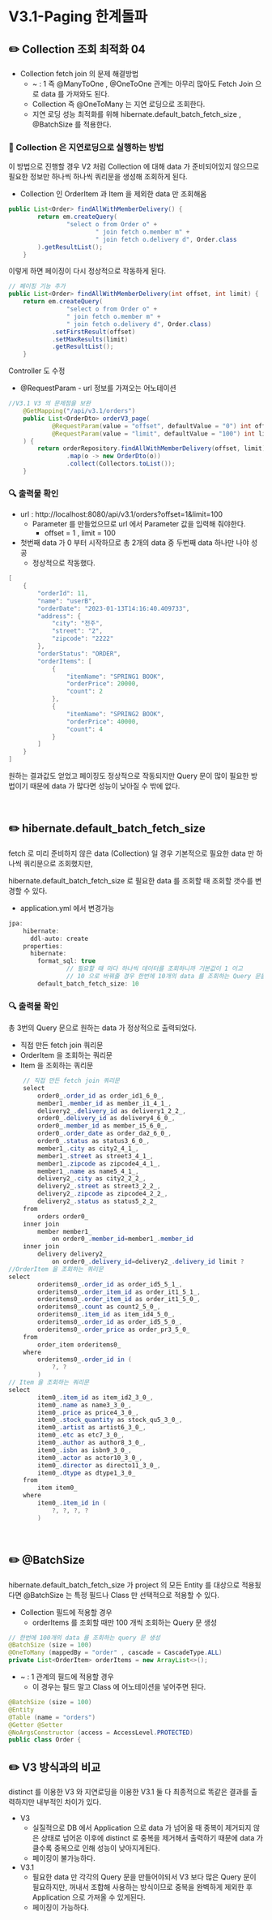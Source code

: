 # V3.1-Paging 한계돌파

## ✏️ Collection 조회 최적화 04

- Collection fetch join 의 문제 해결방법
    - ~ : 1 즉 @ManyToOne , @OneToOne 관계는 아무리 많아도 Fetch Join 으로 data 를 가져와도 된다.
    - Collection 즉 @OneToMany 는 지연 로딩으로 조회한다.
    - 지연 로딩 성능 최적화를 위해 hibernate.default_batch_fetch_size , @BatchSize 를 적용한다.

### 📍 Collection 은 지연로딩으로 실행하는 방법

이 방법으로 진행할 경우 V2 처럼 Collection 에 대해 data 가 준비되어있지 않으므로 필요한 정보만 하나씩 하나씩 쿼리문을 생성해 조회하게 된다.

- Collection 인 OrderItem 과 Item 을 제외한 data 만 조회해옴

```java
public List<Order> findAllWithMemberDelivery() {
        return em.createQuery(
                "select o from Order o" +
                        " join fetch o.member m" +
                        " join fetch o.delivery d", Order.class
        ).getResultList();
    }
```

이렇게 하면 페이징이 다시 정상적으로 작동하게 된다.

```java
// 페이징 기능 추가
public List<Order> findAllWithMemberDelivery(int offset, int limit) {
    return em.createQuery(
                "select o from Order o" +
                " join fetch o.member m" +
                " join fetch o.delivery d", Order.class)
            .setFirstResult(offset)
            .setMaxResults(limit)
            .getResultList();
    }
```

Controller 도 수정

- @RequestParam - url 정보를 가져오는 어노테이션

```java
//V3.1 V3 의 문제점을 보완
    @GetMapping("/api/v3.1/orders")
    public List<OrderDto> orderV3_page(
            @RequestParam(value = "offset", defaultValue = "0") int offset,
            @RequestParam(value = "limit", defaultValue = "100") int limit
    ) {
        return orderRepository.findAllWithMemberDelivery(offset, limit).stream()
                .map(o -> new OrderDto(o))
                .collect(Collectors.toList());
    }
```

### 🔍 출력물 확인

- url : http://localhost:8080/api/v3.1/orders?offset=1&limit=100
    - Parameter 를 만들었으므로 url 에서 Parameter 값을 입력해 줘야한다.
        - offset = 1 , limit = 100
- 첫번째 data 가 0 부터 시작하므로 총 2개의 data 중 두번째 data 하나만 나야 성공
    - 정상적으로 작동했다.

```java
[
    {
        "orderId": 11,
        "name": "userB",
        "orderDate": "2023-01-13T14:16:40.409733",
        "address": {
            "city": "전주",
            "street": "2",
            "zipcode": "2222"
        },
        "orderStatus": "ORDER",
        "orderItems": [
            {
                "itemName": "SPRING1 BOOK",
                "orderPrice": 20000,
                "count": 2
            },
            {
                "itemName": "SPRING2 BOOK",
                "orderPrice": 40000,
                "count": 4
            }
        ]
    }
]
```

원하는 결과값도 얻었고 페이징도 정상적으로 작동되지만 Query 문이 많이 필요한 방법이기 때문에 data 가 많다면 성능이 낮아질 수 밖에 없다.

<br>

## ✏️ hibernate.default_batch_fetch_size

fetch 로 미리 준비하지 않은 data (Collection) 일 경우 기본적으로 필요한 data 만 하나씩 쿼리문으로 조회했지만,

hibernate.default_batch_fetch_size 로 필요한 data 를 조회할 때 조회할 갯수를 변경할 수 있다.

- application.yml 에서 변경가능

```java
jpa:
    hibernate:
      ddl-auto: create
    properties:
      hibernate:
        format_sql: true
				// 필요할 때 마다 하나씩 데이터를 조회하니까 기본값이 1 이고
				// 10 으로 바꿔줄 경우 한번에 10개의 data 를 조회하는 Query 문을 생성하게된다,
        default_batch_fetch_size: 10
```

### 🔍 출력물 확인

총 3번의 Query 문으로 원하는 data 가 정상적으로 출력되었다.

- 직접 만든 fetch join 쿼리문
- OrderItem 을 조회하는 쿼리문
- Item 을 조회하는 쿼리문

```java
    // 직접 만든 fetch join 쿼리문
    select
        order0_.order_id as order_id1_6_0_,
        member1_.member_id as member_i1_4_1_,
        delivery2_.delivery_id as delivery1_2_2_,
        order0_.delivery_id as delivery4_6_0_,
        order0_.member_id as member_i5_6_0_,
        order0_.order_date as order_da2_6_0_,
        order0_.status as status3_6_0_,
        member1_.city as city2_4_1_,
        member1_.street as street3_4_1_,
        member1_.zipcode as zipcode4_4_1_,
        member1_.name as name5_4_1_,
        delivery2_.city as city2_2_2_,
        delivery2_.street as street3_2_2_,
        delivery2_.zipcode as zipcode4_2_2_,
        delivery2_.status as status5_2_2_ 
    from
        orders order0_ 
    inner join
        member member1_ 
            on order0_.member_id=member1_.member_id 
    inner join
        delivery delivery2_ 
            on order0_.delivery_id=delivery2_.delivery_id limit ?
//OrderItem 을 조회하는 쿼리문
select
        orderitems0_.order_id as order_id5_5_1_,
        orderitems0_.order_item_id as order_it1_5_1_,
        orderitems0_.order_item_id as order_it1_5_0_,
        orderitems0_.count as count2_5_0_,
        orderitems0_.item_id as item_id4_5_0_,
        orderitems0_.order_id as order_id5_5_0_,
        orderitems0_.order_price as order_pr3_5_0_ 
    from
        order_item orderitems0_ 
    where
        orderitems0_.order_id in (
            ?, ?
        )
// Item 을 조회하는 쿼리문
select
        item0_.item_id as item_id2_3_0_,
        item0_.name as name3_3_0_,
        item0_.price as price4_3_0_,
        item0_.stock_quantity as stock_qu5_3_0_,
        item0_.artist as artist6_3_0_,
        item0_.etc as etc7_3_0_,
        item0_.author as author8_3_0_,
        item0_.isbn as isbn9_3_0_,
        item0_.actor as actor10_3_0_,
        item0_.director as directo11_3_0_,
        item0_.dtype as dtype1_3_0_ 
    from
        item item0_ 
    where
        item0_.item_id in (
            ?, ?, ?, ?
        )
```

<br>

## ✏️ @BatchSize

hibernate.default_batch_fetch_size 가 project 의 모든 Entity 를 대상으로 적용됬다면 @BatchSize 는 특정 필드나 Class 만 선택적으로 적용할 수 있다.

- Collection 필드에 적용할 경우
    - orderItems 를 조회할 때만 100 개씩 조회하는 Query 문 생성

```java
// 한번에 100개의 data 를 조회하는 query 문 생성
@BatchSize (size = 100)
@OneToMany (mappedBy = "order" , cascade = CascadeType.ALL)
private List<OrderItem> orderItems = new ArrayList<>();
```

- ~ : 1 관계의 필드에 적용할 경우
    - 이 경우는 필드 말고 Class 에 어노테이션을 넣어주면 된다.

```java
@BatchSize (size = 100)
@Entity
@Table (name = "orders")
@Getter @Setter
@NoArgsConstructor (access = AccessLevel.PROTECTED)
public class Order {
```

## ✏️ V3 방식과의 비교

distinct 를 이용한 V3 와 지연로딩을 이용한 V3.1 둘 다 최종적으로 똑같은 결과를 출력하지만 내부적인 차이가 있다.

- V3
    - 실질적으로 DB 에서 Application 으로 data 가 넘어올 때 중복이 제거되지 않은 상태로 넘어온 이후에 distinct 로 중복을 제거해서 출력하기 때문에 data 가 클수록 중복으로 인해 성능이 낮아지게된다.
    - 페이징이 불가능하다.
- V3.1
    - 필요한 data 만 각각의 Query 문을 만들어야되서 V3 보다 많은 Query 문이 필요하지만, 꺼내서 조합해 사용하는 방식이므로 중복을 완벽하게 제외한 후 Application 으로 가져올 수 있게된다.
    - 페이징이 가능하다.
